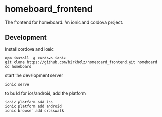 # homeboard_frontend
The frontend for homeboard. An ionic and cordova project.

## Development
Install cordova and ionic
```
npm install -g cordova ionic
git clone https://github.com/birkholz/homeboard_frontend.git homeboard
cd homeboard
```
start the development server
```
ionic serve
```
to build for ios/android, add the platform
```
ionic platform add ios
ionic platform add android
ionic browser add crosswalk
```
